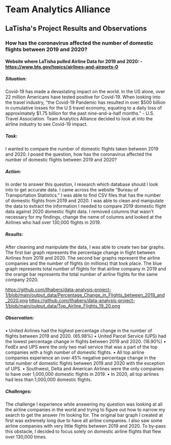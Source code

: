 # Team Analytics Alliance

## LaTisha's Project Results and Observations

### How has the coronavirus affected the number of domestic flights between 2019 and 2020?

#### Website where LaTisha pulled Airline Data for 2019 and 2020: - https://www.bts.gov/topics/airlines-and-airports-0

##### Situation:
Covid-19 has made a devastating impact on the world. In the US alone, over 22 million Americans have tested positive for Covid-19. When looking into the travel industry, “the Covid-19 Pandemic has resulted in over $500 billion in cumulative losses for the U.S travel economy, equating to a daily loss of approximately $1.75 billion for the past nine-and-a-half months.”  - U.S. Travel Association. Team Analytics Alliance decided to look at into the airline industry to see Covid-19 impact.

##### Task:
I wanted to compare the number of domestic flights taken between 2019 and 2020. I posed the question, how has the coronavirus affected the number of domestic flights between 2019 and 2020?

##### Action:
In order to answer this question, I research which database should I look into to get accurate data. I came across the website “Bureau of Transportation Statistics.” I was able to find CSV files that has the number of domestic flights from 2019 and 2020. I was able to clean and manipulate the data to extract the information I needed to compare 2019 domestic flight data against 2020 domestic flight data. I removed columns that wasn’t necessary for my findings, change the name of columns and looked at the Airlines who had over 130,000 flights in 2019.

##### Results:
After cleaning and manipulate the data, I was able to create two bar graphs. The first bar graph represents the percentage change in flight between Airlines from 2019 and 2020. The second bar graphs represent the airline companies and the number of flights (in millions) that took place. The blue graph represents total number of flights for that airline company in 2019 and the orange bar represents the total number of airline flights for the same company 2020.

https://github.com/llhabers/data-analysis-project-1/blob/main/output_data/Percentage_Change_in_Flights_between_2019_and_2020.png
https://github.com/llhabers/data-analysis-project-1/blob/main/output_data/Top_Airline_Flights_19_20.png


##### Observation:
•	United Airlines had the highest percentage change in the number of flights between 2019 and 2020. (65.98%)
•	United Parcel Service (UPS) had the lowest percentage change in flights between 2019 and 2020. (16.90%)
•	FedEx and UPS were the only two mail service that was a part of the top companies with a high number of domestic flights.
•	All top airline companies experience an over 45% negative percentage change in the total number of domestic flights between 2019 and 2020 with the exception of UPS.
•	Southwest, Delta and American Airlines were the only companies to have over 1,000,000 domestic flights in 2019.
•	In 2020, all top airlines had less than 1,000,000 domestic flights.

##### Challenges:
The challenge I experience while answering my question was looking at all the airline companies in the world and trying to figure out how to narrow my search to get the answer I’m looking for. The original bar graph I created at first was extremely long due to have all airline companies. I also saw some airline companies with very little flights between 2019 and 2020. To by-pass this obstacle, I decided to focus solely on domestic airline flights that flew over 130,000 times.

